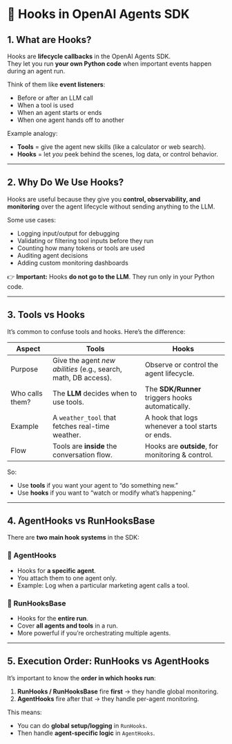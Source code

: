 # 🔹 Hooks in OpenAI Agents SDK

## 1. What are Hooks?
Hooks are **lifecycle callbacks** in the OpenAI Agents SDK.  
They let you run **your own Python code** when important events happen during an agent run.  

Think of them like **event listeners**:
- Before or after an LLM call  
- When a tool is used  
- When an agent starts or ends  
- When one agent hands off to another  

Example analogy:  
- **Tools** = give the agent new skills (like a calculator or web search).  
- **Hooks** = let *you* peek behind the scenes, log data, or control behavior.  

---

## 2. Why Do We Use Hooks?
Hooks are useful because they give you **control, observability, and monitoring** over the agent lifecycle without sending anything to the LLM.

Some use cases:
- Logging input/output for debugging  
- Validating or filtering tool inputs before they run  
- Counting how many tokens or tools are used  
- Auditing agent decisions  
- Adding custom monitoring dashboards  

👉 **Important:** Hooks **do not go to the LLM**. They run only in your Python code.

---

## 3. Tools vs Hooks
It’s common to confuse tools and hooks. Here’s the difference:

| **Aspect**        | **Tools**  | **Hooks**  |
|--------------------|--------------|--------------|
| Purpose           | Give the agent *new abilities* (e.g., search, math, DB access). | Observe or control the agent lifecycle. |
| Who calls them?   | The **LLM** decides when to use tools. | The **SDK/Runner** triggers hooks automatically. |
| Example           | A `weather_tool` that fetches real-time weather. | A hook that logs whenever a tool starts or ends. |
| Flow              | Tools are **inside** the conversation flow. | Hooks are **outside**, for monitoring & control. |

So:
- Use **tools** if you want your agent to “do something new.”  
- Use **hooks** if you want to “watch or modify what’s happening.”  

---

## 4. AgentHooks vs RunHooksBase

There are **two main hook systems** in the SDK:

### 🔹 AgentHooks
- Hooks for **a specific agent**.  
- You attach them to one agent only.  
- Example: Log when a particular marketing agent calls a tool.

### 🔹 RunHooksBase
- Hooks for the **entire run**.  
- Cover **all agents and tools** in a run.  
- More powerful if you’re orchestrating multiple agents.

---

## 5. Execution Order: RunHooks vs AgentHooks

It’s important to know the **order in which hooks run**:

1. **RunHooks / RunHooksBase** fire **first** → they handle global monitoring.  
2. **AgentHooks** fire after that → they handle per-agent monitoring.  

 This means:
- You can do **global setup/logging** in `RunHooks`.  
- Then handle **agent-specific logic** in `AgentHooks`. 

